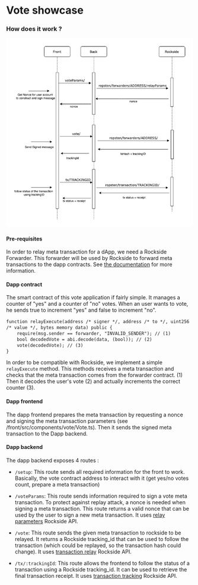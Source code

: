 # Vote showcase

### How does it work ?

![Relay overview](./Levote-sequence-diagram.png)

#### Pre-requisites

In order to relay meta transaction for a dApp, we need a Rockside Forwarder. This forwarder will be used by Rockside to forward meta transactions to the dapp contracts. See [the documentation](https://docs.rockside.io) for more information.

#### Dapp contract

The smart contract of this vote application if fairly simple. It manages a counter of "yes" and a counter of "no" votes. When an user wants to vote, he sends true to increment "yes" and false to increment "no".

```solidity
function relayExecute(address /* signer */, address /* to */, uint256 /* value */, bytes memory data) public {
	require(msg.sender == forwarder, "INVALID_SENDER"); // (1)
	bool decodedVote = abi.decode(data, (bool)); // (2)
	vote(decodedVote); // (3)
}
```

In order to be compatible with Rockside, we implement a simple `relayExecute` method. This methods receives a meta transaction and checks that the meta transaction comes from the forwarder contract. (1) Then it decodes the user's vote (2) and actually increments the correct counter (3).



#### Dapp frontend

The dapp frontend prepares the meta transaction by requesting a nonce and signing the meta transaction parameters (see /front/src/components/vote/Vote.ts). Then it sends the signed meta transaction to the Dapp backend.

#### Dapp backend

The dapp backend exposes 4 routes :

- `/setup`: This route sends all required information for the front to work. Basically, the vote contract address to interact with it (get yes/no votes count, prepare a meta transaction)
- `/voteParams`: This route sends information required to sign a vote meta transaction. To protect against replay attack, a nonce is needed when signing a meta transaction. This route returns a valid nonce that can be used by the user to sign a new meta transaction.
It uses [relay parameters](https://docs.rockside.io/rockside-api#get-relay-parameters) Rockside API.
- `/vote`: This route sends the given meta transaction to rockside to be relayed. It returns a Rockside tracking_id that can be used to follow the transaction (which could be replayed, so the transaction hash could change). It uses [transaction relay](https://docs.rockside.io/rockside-api#relay-a-transaction) Rockside API.

- `/tx/:trackingId`: This route allows the frontend to follow the status of a transaction using a Rockside tracking_id. It can be used to retrieve the final transaction receipt.  It uses [transaction tracking](https://docs.rockside.io/rockside-api#get-transaction-infos) Rockside API.
